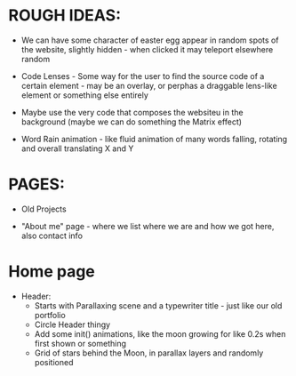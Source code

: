 # ROUGH IDEAS: 
- We can have some character of easter egg appear in random spots of the website, slightly hidden - when clicked it may teleport elsewhere random

- Code Lenses - Some way for the user to find the source code of a certain element - may be an overlay, or perphas a draggable lens-like element or something else entirely

- Maybe use the very code that composes the websiteu in the background (maybe we can do something the Matrix effect)

- Word Rain animation - like fluid animation of many words falling, rotating and overall translating X and Y

# PAGES:
- Old Projects
	
- "About me" page - where we list where we are and how we got here, also contact info

# Home page
- Header:	
	* Starts with Parallaxing scene and a typewriter title - just like our old portfolio
	* Circle Header thingy
	* Add some init() animations, like the moon growing for like 0.2s when first shown or something
	* Grid of stars behind the Moon, in parallax layers and randomly positioned
